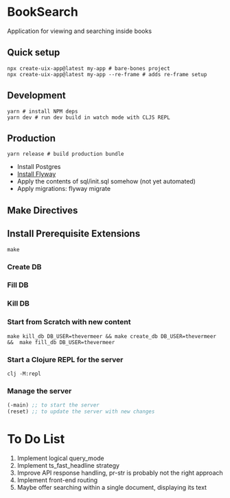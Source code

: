 # BookSearch
Application for viewing and searching inside books

## Quick setup
```shell
npx create-uix-app@latest my-app # bare-bones project
npx create-uix-app@latest my-app --re-frame # adds re-frame setup
```

## Development
```shell
yarn # install NPM deps
yarn dev # run dev build in watch mode with CLJS REPL
```

## Production
```shell
yarn release # build production bundle
```

* Install Postgres
* [Install Flyway](https://documentation.red-gate.com/fd/command-line-184127404.html?_gl=1*8e1rlp*_ga*MTMxMTcwMTk5OC4xNzA5NjU0MjUw*_ga_X7VDRWRT4P*MTcwOTY1NDI0OS4xLjAuMTcwOTY1NDI0OS42MC4wLjA.)
* Apply the contents of sql/init.sql somehow (not yet automated)
* Apply migrations:
    flyway migrate


## Make Directives

## Install Prerequisite Extensions
```
make
```

### Create DB

### Fill DB

### Kill DB

### Start from Scratch with new content
```
make kill_db DB_USER=thevermeer && make create_db DB_USER=thevermeer &&  make fill_db DB_USER=thevermeer
```

### Start a Clojure REPL for the server

```
clj -M:repl
```

### Manage the server

``` clojure
(-main) ;; to start the server
(reset) ;; to update the server with new changes
```

# To Do List

1. Implement logical query_mode
2. Implement ts_fast_headline strategy
3. Improve API response handling, pr-str is probably not the right approach
4. Implement front-end routing
5. Maybe offer searching within a single document, displaying its text
